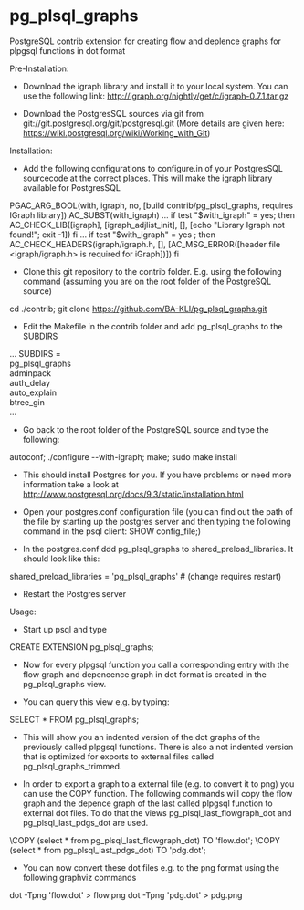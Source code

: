 pg_plsql_graphs
===============

PostgreSQL contrib extension for creating flow and deplence graphs for plpgsql functions in dot format

Pre-Installation:

- Download the igraph library and install it to your local system. You can use the following link:
http://igraph.org/nightly/get/c/igraph-0.7.1.tar.gz

- Download the PostgresSQL sources via git from git://git.postgresql.org/git/postgresql.git (More details are given here: https://wiki.postgresql.org/wiki/Working_with_Git)


Installation:

- Add the following configurations to configure.in of your PostgresSQL sourcecode at the correct places. This will make the igraph library available for PostgresSQL


PGAC_ARG_BOOL(with, igraph, no, [build contrib/pg_plsql_graphs, requires IGraph library])
AC_SUBST(with_igraph)
...
if test "$with_igraph" = yes; then
	AC_CHECK_LIB([igraph], [igraph_adjlist_init], [], [echo "Library Igraph not found!"; exit -1])
fi
...
if test "$with_igraph" = yes ; then
    AC_CHECK_HEADERS(igraph/igraph.h, [],
      [AC_MSG_ERROR([header file <igraph/igraph.h> is required for iGraph])])
fi

- Clone this git repository to the contrib folder. E.g. using the following command (assuming you are on the root folder of the PostgreSQL source)

cd ./contrib; git clone https://github.com/BA-KLI/pg_plsql_graphs.git

- Edit the Makefile in the contrib folder and add pg_plsql_graphs	to the SUBDIRS

...
SUBDIRS = \
		pg_plsql_graphs	\
		adminpack	\
		auth_delay	\
		auto_explain	\
		btree_gin	\
...

- Go back to the root folder of the PostgreSQL source and type the following:

autoconf; ./configure --with-igraph; make; sudo make install

- This should install Postgres for you. If you have problems or need more information take a look at http://www.postgresql.org/docs/9.3/static/installation.html


- Open your postgres.conf configuration file (you can find out the path of the file by starting up the postgres server and then typing the following command in the psql client: SHOW config_file;)

- In the postgres.conf ddd pg_plsql_graphs to shared_preload_libraries. It should look like this:

shared_preload_libraries = 'pg_plsql_graphs'   # (change requires restart)

- Restart the Postgres server


Usage:

- Start up psql and type 

CREATE EXTENSION pg_plsql_graphs;

- Now for every plpgsql function you call a corresponding entry with the flow graph and depencence graph in dot format is created in the pg_plsql_graphs view.

- You can query this view e.g. by typing: 

SELECT * FROM pg_plsql_graphs;

- This will show you an indented version of the dot graphs of the previously called plpgsql functions. There is also a not indented version that is optimized for exports to external files called pg_plsql_graphs_trimmed.

- In order to export a graph to a external file (e.g. to convert it to png) you can use the COPY function. The following commands will copy the flow graph and the depence graph of the last called plpgsql function to external dot files. To do that the views pg_plsql_last_flowgraph_dot and  pg_plsql_last_pdgs_dot are used.

\COPY (select * from pg_plsql_last_flowgraph_dot)  TO 'flow.dot';
\COPY (select * from pg_plsql_last_pdgs_dot)  TO 'pdg.dot';

- You can now convert these dot files e.g. to the png format using the following graphviz commands

dot -Tpng 'flow.dot' > flow.png
dot -Tpng 'pdg.dot' > pdg.png
